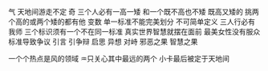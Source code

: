 气 天地间游走不定
奇 三个人必有一高一矮 和一个既不高也不矮 既高又矮的
挑两个高的或两个矮的都有他
变数 单一标准不能完美划分 不可简单定义
三人行必有我师 三个标识须有一个不在同一标准
真实世界智慧就摆在面前
最美女性没有服众标准导致争议
引言 引争辩 启思 异想 对峙 邪恶之果 智慧之果

一个个热点是风的领域 ♒︎只关心其中最远的两个
小卡最后被定于天地间
